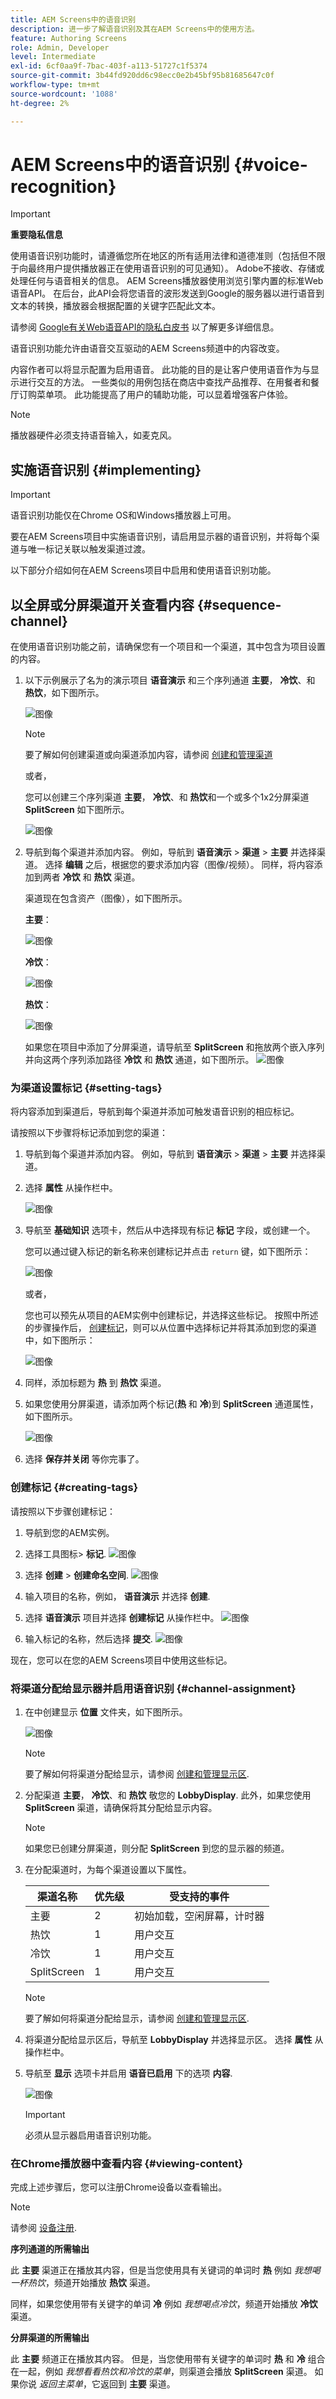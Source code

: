 ```yaml
---
title: AEM Screens中的语音识别
description: 进一步了解语音识别及其在AEM Screens中的使用方法。
feature: Authoring Screens
role: Admin, Developer
level: Intermediate
exl-id: 6cf0aa9f-7bac-403f-a113-51727c1f5374
source-git-commit: 3b44fd920dd6c98ecc0e2b45bf95b81685647c0f
workflow-type: tm+mt
source-wordcount: '1088'
ht-degree: 2%

---
```


# AEM Screens中的语音识别 {#voice-recognition}

>[!IMPORTANT]
>
>**重要隐私信息**
>
>使用语音识别功能时，请遵循您所在地区的所有适用法律和道德准则（包括但不限于向最终用户提供播放器正在使用语音识别的可见通知）。 Adobe不接收、存储或处理任何与语音相关的信息。 AEM Screens播放器使用浏览引擎内置的标准Web语音API。 在后台，此API会将您语音的波形发送到Google的服务器以进行语音到文本的转换，播放器会根据配置的关键字匹配此文本。
>
>请参阅 [Google有关Web语音API的隐私白皮书](https://www.google.com/chrome/privacy/whitepaper.html#speech) 以了解更多详细信息。


语音识别功能允许由语音交互驱动的AEM Screens频道中的内容改变。

内容作者可以将显示配置为启用语音。 此功能的目的是让客户使用语音作为与显示进行交互的方法。 一些类似的用例包括在商店中查找产品推荐、在用餐者和餐厅订购菜单项。 此功能提高了用户的辅助功能，可以显着增强客户体验。

>[!NOTE]
>播放器硬件必须支持语音输入，如麦克风。

## 实施语音识别 {#implementing}

>[!IMPORTANT]
> 语音识别功能仅在Chrome OS和Windows播放器上可用。

要在AEM Screens项目中实施语音识别，请启用显示器的语音识别，并将每个渠道与唯一标记关联以触发渠道过渡。

以下部分介绍如何在AEM Screens项目中启用和使用语音识别功能。

## 以全屏或分屏渠道开关查看内容 {#sequence-channel}

在使用语音识别功能之前，请确保您有一个项目和一个渠道，其中包含为项目设置的内容。

1. 以下示例展示了名为的演示项目 **语音演示** 和三个序列通道 **主要**， **冷饮**、和 **热饮**，如下图所示。

   ![图像](assets/voice-recognition/vr-1.png)

   >[!NOTE]
   >
   >要了解如何创建渠道或向渠道添加内容，请参阅 [创建和管理渠道](/help/user-guide/managing-channels.md)

   或者，

   您可以创建三个序列渠道 **主要**， **冷饮**、和 **热饮**&#x200B;和一个或多个1x2分屏渠道 **SplitScreen** 如下图所示。

   ![图像](assets/voice-recognition/vr-emb-1.png)

1. 导航到每个渠道并添加内容。 例如，导航到 **语音演示** > **渠道** > **主要** 并选择渠道。 选择 **编辑** 之后，根据您的要求添加内容（图像/视频）。 同样，将内容添加到两者 **冷饮** 和 **热饮** 渠道。

   渠道现在包含资产（图像），如下图所示。

   **主要**：

   ![图像](assets/voice-recognition/vr-4.png)

   **冷饮**：

   ![图像](assets/voice-recognition/vr-3.png)

   **热饮**：

   ![图像](assets/voice-recognition/vr-2.png)

   如果您在项目中添加了分屏渠道，请导航至 **SplitScreen** 和拖放两个嵌入序列并向这两个序列添加路径 **冷饮** 和 **热饮** 通道，如下图所示。
   ![图像](assets/voice-recognition/vr-emb-6.png)


### 为渠道设置标记 {#setting-tags}

将内容添加到渠道后，导航到每个渠道并添加可触发语音识别的相应标记。

请按照以下步骤将标记添加到您的渠道：

1. 导航到每个渠道并添加内容。 例如，导航到 **语音演示** > **渠道** > **主要** 并选择渠道。

1. 选择 **属性** 从操作栏中。

   ![图像](assets/voice-recognition/vr-5.png)

1. 导航至 **基础知识** 选项卡，然后从中选择现有标记 **标记** 字段，或创建一个。

   您可以通过键入标记的新名称来创建标记并点击 `return` 键，如下图所示：

   ![图像](assets/voice-recognition/vr-6.png)

   或者，

   您也可以预先从项目的AEM实例中创建标记，并选择这些标记。 按照中所述的步骤操作后， [创建标记](#creating-tags)，则可以从位置中选择标记并将其添加到您的渠道中，如下图所示：

   ![图像](assets/voice-recognition/vr-tag1.png)

1. 同样，添加标题为 **热** 到 **热饮** 渠道。

1. 如果您使用分屏渠道，请添加两个标记(**热** 和 **冷**)到 **SplitScreen** 通道属性，如下图所示。

   ![图像](assets/voice-recognition/vr-emb-7.png)

1. 选择 **保存并关闭** 等你完事了。


### 创建标记 {#creating-tags}

请按照以下步骤创建标记：

1. 导航到您的AEM实例。

1. 选择工具图标> **标记**.
   ![图像](assets/voice-recognition/vr-7.png)

1. 选择 **创建** > **创建命名空间**.
   ![图像](assets/voice-recognition/vr-tag3.png)

1. 输入项目的名称，例如， **语音演示** 并选择 **创建**.

1. 选择 **语音演示** 项目并选择 **创建标记** 从操作栏中。
   ![图像](assets/voice-recognition/vr-tag4.png)

1. 输入标记的名称，然后选择 **提交**.
   ![图像](assets/voice-recognition/vr-tag5.png)

现在，您可以在您的AEM Screens项目中使用这些标记。

### 将渠道分配给显示器并启用语音识别 {#channel-assignment}

1. 在中创建显示 **位置** 文件夹，如下图所示。

   ![图像](assets/voice-recognition/vr-loc.png)

   >[!NOTE]
   >要了解如何将渠道分配给显示，请参阅 [创建和管理显示区](/help/user-guide/managing-displays.md).

1. 分配渠道 **主要**， **冷饮**、和 **热饮** 敬您的 **LobbyDisplay**. 此外，如果您使用 **SplitScreen** 渠道，请确保将其分配给显示内容。

   >[!NOTE]
   >如果您已创建分屏渠道，则分配 **SplitScreen** 到您的显示器的频道。

1. 在分配渠道时，为每个渠道设置以下属性。

   | **渠道名称** | **优先级** | **受支持的事件** |
   |---|---|---|
   | 主要 | 2 | 初始加载，空闲屏幕，计时器 |
   | 热饮 | 1 | 用户交互 |
   | 冷饮 | 1 | 用户交互 |
   | SplitScreen | 1 | 用户交互 |

   >[!NOTE]
   >
   >要了解如何将渠道分配给显示，请参阅 [创建和管理显示区](/help/user-guide/managing-displays.md).

1. 将渠道分配给显示区后，导航至 **LobbyDisplay** 并选择显示区。 选择 **属性** 从操作栏中。

1. 导航至 **显示** 选项卡并启用 **语音已启用** 下的选项 **内容**.

   ![图像](assets/voice-recognition/vr-disp.png)

   >[!IMPORTANT]
   >必须从显示器启用语音识别功能。

### 在Chrome播放器中查看内容 {#viewing-content}

完成上述步骤后，您可以注册Chrome设备以查看输出。

>[!NOTE]
>请参阅 [设备注册](device-registration.md).

**序列通道的所需输出**

此 **主要** 渠道正在播放其内容，但是当您使用具有关键词的单词时 **热** 例如 *我想喝一杯热饮*，频道开始播放 **热饮** 渠道。

同样，如果您使用带有关键字的单词 **冷** 例如 *我想喝点冷饮*，频道开始播放 **冷饮** 渠道。

**分屏渠道的所需输出**

此 **主要** 频道正在播放其内容。 但是，当您使用带有关键字的单词时 **热** 和 **冷** 组合在一起，例如 *我想看看热饮和冷饮的菜单*，则渠道会播放 **SplitScreen** 渠道。 如果你说 *返回主菜单*，它返回到 **主要** 渠道。
